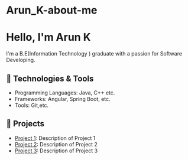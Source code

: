 # Arun_K-about-me
# Hello, I'm Arun K

I'm a B.E(Information Technology ) graduate  with a passion for Software Developing. 

## 🔧 Technologies & Tools
- Programming Languages: Java, C++ etc.
- Frameworks: Angular, Spring Boot, etc.
- Tools: Git,etc.

## 🚀 Projects
- [Project 1](link-to-project): Description of Project 1
- [Project 2](link-to-project): Description of Project 2
- [Project 3](link-to-project): Description of Project 3
